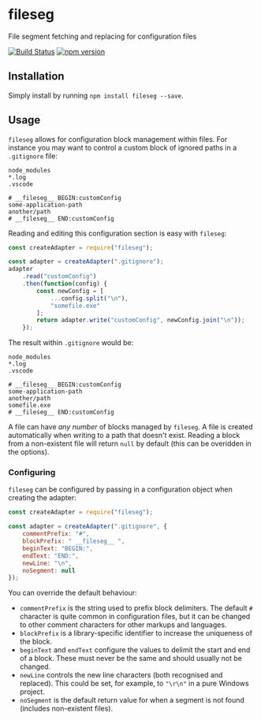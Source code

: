 # fileseg
File segment fetching and replacing for configuration files

[![Build Status](https://travis-ci.org/perry-mitchell/fileseg.svg?branch=master)](https://travis-ci.org/perry-mitchell/fileseg) [![npm version](https://badge.fury.io/js/fileseg.svg)](https://www.npmjs.com/package/fileseg)

## Installation
Simply install by running `npm install fileseg --save`.

## Usage
`fileseg` allows for configuration block management within files. For instance you may want to control a custom block of ignored paths in a `.gitignore` file:

```
node_modules
*.log
.vscode

# __fileseg__ BEGIN:customConfig
some-application-path
another/path
# __fileseg__ END:customConfig
```

Reading and editing this configuration section is easy with `fileseg`:

```javascript
const createAdapter = require("fileseg");

const adapter = createAdapter(".gitignore");
adapter
    .read("customConfig")
    .then(function(config) {
        const newConfig = [
            ...config.split("\n"),
            "somefile.exe"
        ];
        return adapter.write("customConfig", newConfig.join("\n"));
    });
```

The result within `.gitignore` would be:

```
node_modules
*.log
.vscode

# __fileseg__ BEGIN:customConfig
some-application-path
another/path
somefile.exe
# __fileseg__ END:customConfig
```

A file can have _any number_ of blocks managed by `fileseg`. A file is created automatically when writing to a path that doesn't exist. Reading a block from a non-existent file will return `null` by default (this can be overidden in the options).

### Configuring
`fileseg` can be configured by passing in a configuration object when creating the adapter:

```javascript
const createAdapter = require("fileseg");

const adapter = createAdapter(".gitignore", {
    commentPrefix: "#",
    blockPrefix: " __fileseg__ ",
    beginText: "BEGIN:",
    endText: "END:",
    newLine: "\n",
    noSegment: null
});
```

You can override the default behaviour:

 * `commentPrefix` is the string used to prefix block delimiters. The default `#` character is quite common in configuration files, but it can be changed to other comment characters for other markups and languages.
 * `blockPrefix` is a library-specific identifier to increase the uniqueness of the block.
 * `beginText` and `endText` configure the values to delimit the start and end of a block. These must never be the same and should usually not be changed.
 * `newLine` controls the new line characters (both recognised and replaced). This could be set, for example, to `"\r\n"` in a pure Windows project.
 * `noSegment` is the default return value for when a segment is not found (includes non-existent files).
